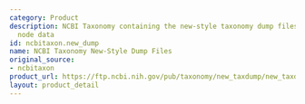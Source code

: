 ```yaml
---
category: Product
description: NCBI Taxonomy containing the new-style taxonomy dump files with extended
  node data
id: ncbitaxon.new_dump
name: NCBI Taxonomy New-Style Dump Files
original_source:
- ncbitaxon
product_url: https://ftp.ncbi.nih.gov/pub/taxonomy/new_taxdump/new_taxdump.tar.gz
layout: product_detail
---
```

